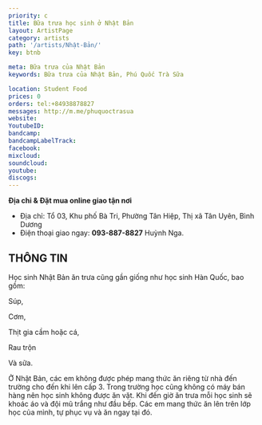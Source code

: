 ```yaml
---
priority: c
title: Bữa trưa học sinh ở Nhật Bản  
layout: ArtistPage
category: artists
path: '/artists/Nhật-Bản/'
key: btnb

meta: Bữa trưa của Nhật Bản 
keywords: Bữa trưa của Nhật Bản, Phú Quốc Trà Sữa

location: Student Food
prices: 0
orders: tel:+84938878827
messages: http://m.me/phuquoctrasua
website: 
YoutubeID: 
bandcamp: 
bandcampLabelTrack: 
facebook: 
mixcloud: 
soundcloud: 
youtube: 
discogs: 
---
```




**Địa chỉ & Đặt mua online giao tận nơi**

- Địa chỉ: Tổ 03, Khu phố Bà Tri, Phường Tân Hiệp, Thị xã Tân Uyên, Bình Dương
- Điện thoại giao ngay: **093-887-8827** Huỳnh Nga.

## THÔNG TIN

 Học sinh Nhật Bản ăn trưa cũng gần giống như học sinh Hàn Quốc, bao gồm:
 
 Súp, 
 
 Cơm, 
 
 Thịt gia cầm hoặc cá, 
 
 Rau trộn 
 
 Và sữa. 
 
 Ở Nhật Bản, các em không được phép mang thức ăn riêng từ nhà đến trường cho đến khi lên cấp 3. Trong trường học cũng không có máy bán hàng nên học sinh không được ăn vặt. Khi đến giờ ăn trưa mỗi học sinh sẽ khoác áo và đội mũ trắng như đầu bếp. Các em mang thức ăn lên trên lớp học của mình, tự phục vụ và ăn ngay tại đó.